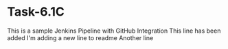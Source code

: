 # Task-6.1C
This is a sample Jenkins Pipeline with GitHub Integration
This line has been added
I'm adding a new line to readme
Another line